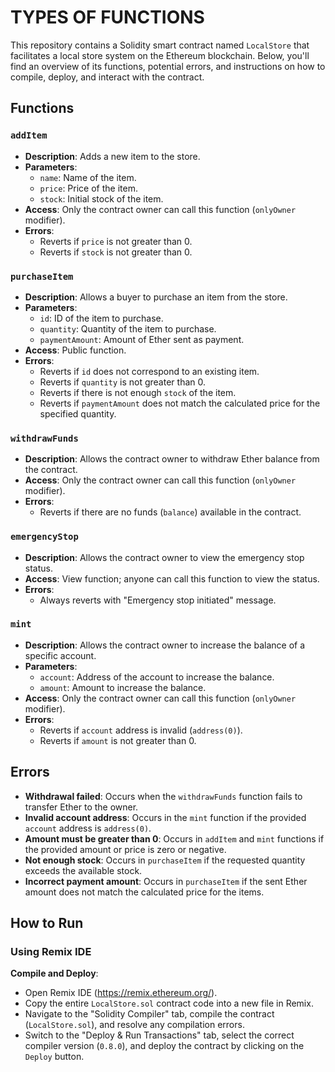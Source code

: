# TYPES OF FUNCTIONS

This repository contains a Solidity smart contract named `LocalStore` that facilitates a local store system on the Ethereum blockchain. Below, you'll find an overview of its functions, potential errors, and instructions on how to compile, deploy, and interact with the contract.

## Functions

### `addItem`

- **Description**: Adds a new item to the store.
- **Parameters**:
  - `name`: Name of the item.
  - `price`: Price of the item.
  - `stock`: Initial stock of the item.
- **Access**: Only the contract owner can call this function (`onlyOwner` modifier).
- **Errors**:
  - Reverts if `price` is not greater than 0.
  - Reverts if `stock` is not greater than 0.

### `purchaseItem`

- **Description**: Allows a buyer to purchase an item from the store.
- **Parameters**:
  - `id`: ID of the item to purchase.
  - `quantity`: Quantity of the item to purchase.
  - `paymentAmount`: Amount of Ether sent as payment.
- **Access**: Public function.
- **Errors**:
  - Reverts if `id` does not correspond to an existing item.
  - Reverts if `quantity` is not greater than 0.
  - Reverts if there is not enough `stock` of the item.
  - Reverts if `paymentAmount` does not match the calculated price for the specified quantity.

### `withdrawFunds`

- **Description**: Allows the contract owner to withdraw Ether balance from the contract.
- **Access**: Only the contract owner can call this function (`onlyOwner` modifier).
- **Errors**:
  - Reverts if there are no funds (`balance`) available in the contract.

### `emergencyStop`

- **Description**: Allows the contract owner to view the emergency stop status.
- **Access**: View function; anyone can call this function to view the status.
- **Errors**:
  - Always reverts with "Emergency stop initiated" message.

### `mint`

- **Description**: Allows the contract owner to increase the balance of a specific account.
- **Parameters**:
  - `account`: Address of the account to increase the balance.
  - `amount`: Amount to increase the balance.
- **Access**: Only the contract owner can call this function (`onlyOwner` modifier).
- **Errors**:
  - Reverts if `account` address is invalid (`address(0)`).
  - Reverts if `amount` is not greater than 0.

## Errors

- **Withdrawal failed**: Occurs when the `withdrawFunds` function fails to transfer Ether to the owner.
- **Invalid account address**: Occurs in the `mint` function if the provided `account` address is `address(0)`.
- **Amount must be greater than 0**: Occurs in `addItem` and `mint` functions if the provided amount or price is zero or negative.
- **Not enough stock**: Occurs in `purchaseItem` if the requested quantity exceeds the available stock.
- **Incorrect payment amount**: Occurs in `purchaseItem` if the sent Ether amount does not match the calculated price for the items.

## How to Run

### Using Remix IDE

 **Compile and Deploy**:
   - Open Remix IDE (https://remix.ethereum.org/).
   - Copy the entire `LocalStore.sol` contract code into a new file in Remix.
   - Navigate to the "Solidity Compiler" tab, compile the contract (`LocalStore.sol`), and resolve any compilation errors.
   - Switch to the "Deploy & Run Transactions" tab, select the correct compiler version (`0.8.0`), and deploy the contract by clicking on the `Deploy` button.
